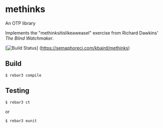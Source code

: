 methinks
=====

An OTP library

Implements the "methinksitislikeaweasel" exercise from Richard Dawkins'
_The Blind Watchmaker_.

[![Build Status](
  https://semaphoreci.com/api/v1/kbaird/methinks/branches/master/badge.svg)]
  (https://semaphoreci.com/kbaird/methinks)

Build
-----

    $ rebar3 compile

Testing
-----

    $ rebar3 ct

or

    $ rebar3 eunit
